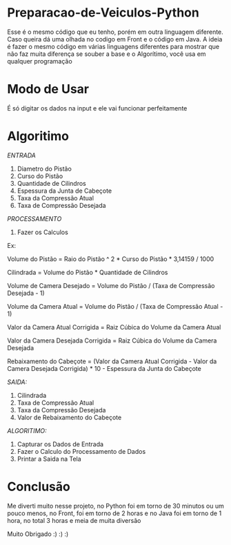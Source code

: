 # Preparacao-de-Veiculos-Python

Esse é o mesmo código que eu tenho, porém em outra linguagem diferente. Caso queira dá uma olhada no codigo em Front e o código em Java. A ideia é fazer o mesmo código em várias linguagens diferentes para mostrar que não faz muita diferença se souber a base e o Algorítimo, você usa em qualquer programação

# Modo de Usar

É só digitar os dados na input e ele vai funcionar perfeitamente



# Algoritimo 

*ENTRADA*

1. Diametro do Pistão
2. Curso do Pistão
3. Quantidade de Cilindros
4. Espessura da Junta de Cabeçote
5. Taxa da Compressão Atual
6. Taxa de Compressão Desejada


*PROCESSAMENTO*

1. Fazer os Calculos

Ex:

Volume do Pistão = Raio do Pistão ^ 2 * Curso do Pistão * 3,14159 / 1000

Cilindrada = Volume do Pistão * Quantidade de Cilindros

Volume de Camera Desejado = Volume do Pistão / (Taxa de Compressão Desejada - 1)

Volume da Camera Atual = Volume do Pistão / (Taxa de Compressão Atual - 1)

Valor da Camera Atual Corrigida = Raiz Cúbica do Volume da Camera Atual

Valor da Camera Desejada Corrigida = Raiz Cúbica do Volume da Camera Desejada

Rebaixamento do Cabeçote =  (Valor da Camera Atual Corrigida - Valor da Camera Desejada Corrigida) * 10 - Espessura da Junta do Cabeçote


*SAIDA:*


1. Cilindrada
2. Taxa de Compressão Atual
3. Taxa da Compressão Desejada
4. Valor de Rebaixamento do Cabeçote


*ALGORITIMO:*


1. Capturar os Dados de Entrada
2. Fazer o Calculo do Processamento de Dados
3. Printar a Saida na Tela


# Conclusão

Me diverti muito nesse projeto, no Python foi em torno de 30 minutos ou um pouco menos, no Front, foi em torno de 2 horas e no Java foi em torno de 1 hora, no total 3 horas e meia de muita diversão

Muito Obrigado :) :) :)

